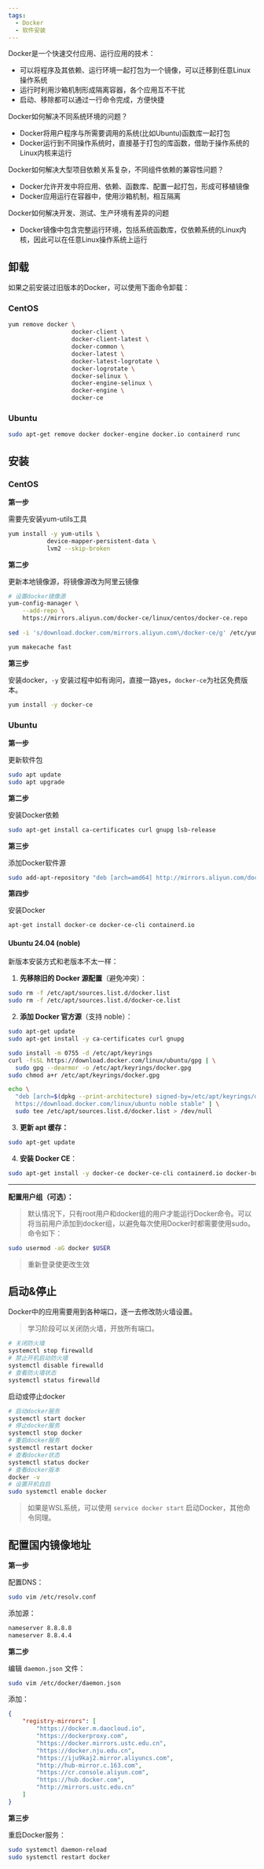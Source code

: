 ```yaml
---
tags:
  - Docker
  - 软件安装
---
```





Docker是一个快速交付应用、运行应用的技术：

* 可以将程序及其依赖、运行环境一起打包为一个镜像，可以迁移到任意Linux操作系统
* 运行时利用沙箱机制形成隔离容器，各个应用互不干扰
* 启动、移除都可以通过一行命令完成，方便快捷


Docker如何解决不同系统环境的问题？

* Docker将用户程序与所需要调用的系统(比如Ubuntu)函数库一起打包
* Docker运行到不同操作系统时，直接基于打包的库函数，借助于操作系统的Linux内核来运行

Docker如何解决大型项目依赖关系复杂，不同组件依赖的兼容性问题？

* Docker允许开发中将应用、依赖、函数库、配置一起打包，形成可移植镜像
* Docker应用运行在容器中，使用沙箱机制，相互隔离

Docker如何解决开发、测试、生产环境有差异的问题

* Docker镜像中包含完整运行环境，包括系统函数库，仅依赖系统的Linux内核，因此可以在任意Linux操作系统上运行



## 卸载

如果之前安装过旧版本的Docker，可以使用下面命令卸载：

### CentOS

```bash
yum remove docker \
                  docker-client \
                  docker-client-latest \
                  docker-common \
                  docker-latest \
                  docker-latest-logrotate \
                  docker-logrotate \
                  docker-selinux \
                  docker-engine-selinux \
                  docker-engine \
                  docker-ce
```


### Ubuntu

```bash
sudo apt-get remove docker docker-engine docker.io containerd runc
```


## 安装

### CentOS

**第一步**

需要先安装yum-utils工具

```bash
yum install -y yum-utils \
           device-mapper-persistent-data \
           lvm2 --skip-broken
```


**第二步**

更新本地镜像源，将镜像源改为阿里云镜像

```bash
# 设置docker镜像源
yum-config-manager \
    --add-repo \
    https://mirrors.aliyun.com/docker-ce/linux/centos/docker-ce.repo
    
sed -i 's/download.docker.com/mirrors.aliyun.com\/docker-ce/g' /etc/yum.repos.d/docker-ce.repo
```

```bash
yum makecache fast
```


**第三步**

安装docker，`-y` 安装过程中如有询问，直接一路yes，`docker-ce`为社区免费版本。

```bash
yum install -y docker-ce
```


### Ubuntu

**第一步**

更新软件包

```bash
sudo apt update
sudo apt upgrade
```

**第二步**

安装Docker依赖

```bash
sudo apt-get install ca-certificates curl gnupg lsb-release
```

**第三步**

添加Docker软件源

```bash
sudo add-apt-repository "deb [arch=amd64] http://mirrors.aliyun.com/docker-ce/linux/ubuntu $(lsb_release -cs) stable"
```

**第四步**

安装Docker

```bash
apt-get install docker-ce docker-ce-cli containerd.io
```



#### Ubuntu 24.04 (noble)

新版本安装方式和老版本不太一样：

1. **先移除旧的 Docker 源配置**（避免冲突）：

```bash
sudo rm -f /etc/apt/sources.list.d/docker.list
sudo rm -f /etc/apt/sources.list.d/docker-ce.list
```

2. **添加 Docker 官方源**（支持 noble）：

```bash
sudo apt-get update
sudo apt-get install -y ca-certificates curl gnupg

sudo install -m 0755 -d /etc/apt/keyrings
curl -fsSL https://download.docker.com/linux/ubuntu/gpg | \
  sudo gpg --dearmor -o /etc/apt/keyrings/docker.gpg
sudo chmod a+r /etc/apt/keyrings/docker.gpg

echo \
  "deb [arch=$(dpkg --print-architecture) signed-by=/etc/apt/keyrings/docker.gpg] \
  https://download.docker.com/linux/ubuntu noble stable" | \
  sudo tee /etc/apt/sources.list.d/docker.list > /dev/null
```

3. **更新 apt 缓存：**

```bash
sudo apt-get update
```

4. **安装 Docker CE**：

```bash
sudo apt-get install -y docker-ce docker-ce-cli containerd.io docker-buildx-plugin docker-compose-plugin
```

---

**配置用户组（可选）：**

> 默认情况下，只有root用户和docker组的用户才能运行Docker命令。可以将当前用户添加到docker组，以避免每次使用Docker时都需要使用sudo。命令如下：

```bash
sudo usermod -aG docker $USER
```

> 重新登录使更改生效




## 启动&停止

Docker中的应用需要用到各种端口，逐一去修改防火墙设置。

> 学习阶段可以关闭防火墙，开放所有端口。

```bash
# 关闭防火墙
systemctl stop firewalld
# 禁止开机启动防火墙
systemctl disable firewalld
# 查看防火墙状态
systemctl status firewalld
```


启动或停止docker

```bash
# 启动docker服务
systemctl start docker
# 停止docker服务
systemctl stop docker
# 重启docker服务
systemctl restart docker
# 查看docker状态
systemctl status docker
# 查看docker版本
docker -v
# 设置开机自启
sudo systemctl enable docker
```

> 如果是WSL系统，可以使用 `service docker start` 启动Docker，其他命令同理。


## 配置国内镜像地址

**第一步**

配置DNS：

```bash
sudo vim /etc/resolv.conf
```

添加源：

```bash
nameserver 8.8.8.8
nameserver 8.8.4.4
```


**第二步**

编辑 `daemon.json` 文件：

```bash
sudo vim /etc/docker/daemon.json
```

添加：

```json
{
    "registry-mirrors": [
        "https://docker.m.daocloud.io",
        "https://dockerproxy.com",
        "https://docker.mirrors.ustc.edu.cn",
        "https://docker.nju.edu.cn",
        "https://iju9kaj2.mirror.aliyuncs.com",
        "http://hub-mirror.c.163.com",
        "https://cr.console.aliyun.com",
        "https://hub.docker.com",
        "http://mirrors.ustc.edu.cn"
    ]
}

```


**第三步**

重启Docker服务：

```bash
sudo systemctl daemon-reload
sudo systemctl restart docker
```
